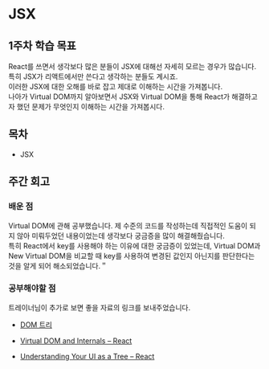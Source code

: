 # JSX

## 1주차 학습 목표

React를 쓰면서 생각보다 많은 분들이 JSX에 대해선 자세히 모르는 경우가 많습니다.\
특히 JSX가 리액트에서만 쓴다고 생각하는 분들도 계시죠.\
이러한 JSX에 대한 오해를 바로 잡고 제대로 이해하는 시간을 가져봅니다.\
나아가 Virtual DOM까지 알아보면서 JSX와 Virtual DOM을 통해 React가 해결하고자 했던 문제가 무엇인지 이해하는 시간을 가져봅시다.

## 목차

- JSX

## 주간 회고

### 배운 점

Virtual DOM에 관해 공부했습니다. 제 수준의 코드를 작성하는데 직접적인 도움이 되지 않아 미뤄두었던 내용이었는데 생각보다 궁금증을 많이 해결해줬습니다.\
특히 React에서 key를 사용해야 하는 이유에 대한 궁금증이 있었는데, Virtual DOM과 New Virtual DOM을 비교할 때 key를 사용하여 변경된 값인지 아닌지를 판단한다는 것을 알게 되어 해소되었습니다.＂

### 공부해야할 점

트레이너님이 추가로 보면 좋을 자료의 링크를 보내주었습니다.

- [DOM 트리](https://ko.javascript.info/dom-nodes)

- [Virtual DOM and Internals – React](https://legacy.reactjs.org/docs/faq-internals.html)

- [Understanding Your UI as a Tree – React](https://react.dev/learn/understanding-your-ui-as-a-tree)
